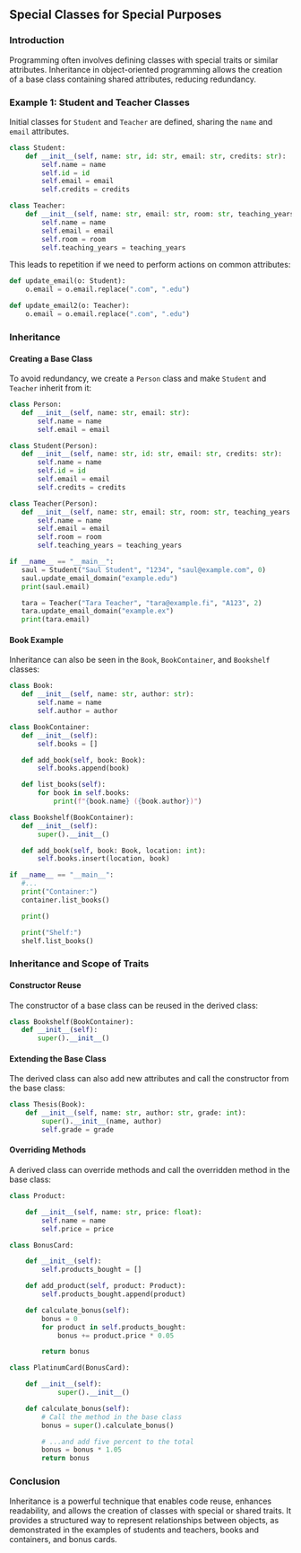 ## Special Classes for Special Purposes

### Introduction
Programming often involves defining classes with special traits or similar attributes. Inheritance in object-oriented programming allows the creation of a base class containing shared attributes, reducing redundancy.

### Example 1: Student and Teacher Classes

Initial classes for `Student` and `Teacher` are defined, sharing the `name` and `email` attributes.

```python
class Student:
    def __init__(self, name: str, id: str, email: str, credits: str):
        self.name = name
        self.id = id
        self.email = email
        self.credits = credits

class Teacher:
    def __init__(self, name: str, email: str, room: str, teaching_years: int):
        self.name = name
        self.email = email
        self.room = room
        self.teaching_years = teaching_years
```

This leads to repetition if we need to perform actions on common attributes:

```python
def update_email(o: Student):
    o.email = o.email.replace(".com", ".edu")

def update_email2(o: Teacher):
    o.email = o.email.replace(".com", ".edu")
```

### Inheritance

#### Creating a Base Class
To avoid redundancy, we create a `Person` class and make `Student` and `Teacher` inherit from it:

```python
class Person:
   def __init__(self, name: str, email: str):
       self.name = name
       self.email = email

class Student(Person):
   def __init__(self, name: str, id: str, email: str, credits: str):
       self.name = name
       self.id = id
       self.email = email
       self.credits = credits

class Teacher(Person):
   def __init__(self, name: str, email: str, room: str, teaching_years: int):
       self.name = name
       self.email = email
       self.room = room
       self.teaching_years = teaching_years

if __name__ == "__main__":
   saul = Student("Saul Student", "1234", "saul@example.com", 0)
   saul.update_email_domain("example.edu")
   print(saul.email)

   tara = Teacher("Tara Teacher", "tara@example.fi", "A123", 2)
   tara.update_email_domain("example.ex")
   print(tara.email)
```

#### Book Example
Inheritance can also be seen in the `Book`, `BookContainer`, and `Bookshelf` classes:

```python
class Book:
   def __init__(self, name: str, author: str):
       self.name = name
       self.author = author

class BookContainer:
   def __init__(self):
       self.books = []

   def add_book(self, book: Book):
       self.books.append(book)

   def list_books(self):
       for book in self.books:
           print(f"{book.name} ({book.author})")

class Bookshelf(BookContainer):
   def __init__(self):
       super().__init__()

   def add_book(self, book: Book, location: int):
       self.books.insert(location, book)

if __name__ == "__main__":
   #...
   print("Container:")
   container.list_books()

   print()

   print("Shelf:")
   shelf.list_books()
```

### Inheritance and Scope of Traits

#### Constructor Reuse
The constructor of a base class can be reused in the derived class:

```python
class Bookshelf(BookContainer):
   def __init__(self):
       super().__init__()
```

#### Extending the Base Class
The derived class can also add new attributes and call the constructor from the base class:

```python
class Thesis(Book):
    def __init__(self, name: str, author: str, grade: int):
        super().__init__(name, author)
        self.grade = grade
```

#### Overriding Methods
A derived class can override methods and call the overridden method in the base class:

```python
class Product:

    def __init__(self, name: str, price: float):
        self.name = name
        self.price = price

class BonusCard:

    def __init__(self):
        self.products_bought = []

    def add_product(self, product: Product):
        self.products_bought.append(product)

    def calculate_bonus(self):
        bonus = 0
        for product in self.products_bought:
            bonus += product.price * 0.05

        return bonus

class PlatinumCard(BonusCard):

    def __init__(self):
	        super().__init__()

    def calculate_bonus(self):
        # Call the method in the base class
        bonus = super().calculate_bonus()

        # ...and add five percent to the total
        bonus = bonus * 1.05
        return bonus
```

### Conclusion
Inheritance is a powerful technique that enables code reuse, enhances readability, and allows the creation of classes with special or shared traits. It provides a structured way to represent relationships between objects, as demonstrated in the examples of students and teachers, books and containers, and bonus cards.
